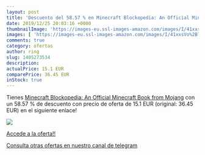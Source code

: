 ```yaml
---
layout: post
title: 'Descuento del 58.57 % en Minecraft Blockopedia: An Official Minec'
date: 2019/12/25 20:03:16 +0000
thumbnailImage: 'https://images-eu.ssl-images-amazon.com/images/I/41xxsVo%2Bl3L._SL200_.jpg'
images: [ 'https://images-eu.ssl-images-amazon.com/images/I/41xxsVo%2Bl3L._SL200_.jpg' ]
comments: true
category: ofertas
author: ring
slug: 1405273534
description:
actualPrice: 15.1 EUR
comparePrice: 36.45 EUR
inStock: true
---
```


Tienes [Minecraft Blockopedia: An Official Minecraft Book from Mojang](https://www.amazon.com/dp/1405273534/?tag=redken08-20) con un 58.57 % de descuento con precio de oferta de 15.1 EUR (original: 36.45 EUR) en el siguiente enlace!

[![](https://images-eu.ssl-images-amazon.com/images/I/41xxsVo%2Bl3L._SL200_.jpg)](https://www.amazon.com/dp/1405273534/?tag=redken08-20)

[Accede a la oferta!!](https://www.amazon.com/dp/1405273534/?tag=redken08-20)

[Consulta otras ofertas en nuestro canal de telegram](https://t.me/s/ofertas25)
